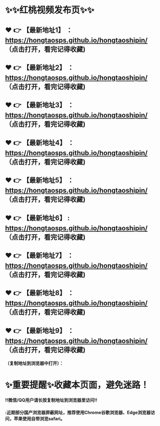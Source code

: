 
# :sparkles::sparkles:红桃视频发布页:sparkles::sparkles:

 :heart: :point_right: 【最新地址1】 ： https://hongtaosps.github.io/hongtaoshipin/   （点击打开，看完记得收藏)
 ------
 :heart: :point_right: 【最新地址2】 ： https://hongtaosps.github.io/hongtaoshipin/   （点击打开，看完记得收藏)
 ------
 :heart: :point_right: 【最新地址3】 ： https://hongtaosps.github.io/hongtaoshipin/   （点击打开，看完记得收藏)
 ------
 :heart: :point_right: 【最新地址4】 ： https://hongtaosps.github.io/hongtaoshipin/  （点击打开，看完记得收藏)
 ------
 :heart: :point_right: 【最新地址5】 ： https://hongtaosps.github.io/hongtaoshipin/  （点击打开，看完记得收藏)
 ------
 :heart: :point_right: 【最新地址6】 :  https://hongtaosps.github.io/hongtaoshipin/   （点击打开，看完记得收藏)
 ------
 :heart: :point_right: 【最新地址7】 ： https://hongtaosps.github.io/hongtaoshipin/ （点击打开，看完记得收藏)
 ------
 :heart: :point_right: 【最新地址8】 ： https://hongtaosps.github.io/hongtaoshipin/ （点击打开，看完记得收藏)
 ------
 :heart: :point_right: 【最新地址9】 ： https://hongtaosps.github.io/hongtaoshipin/ （点击打开，看完记得收藏)
  ------

  
#### （复制地址到浏览器中打开）：
# :sparkles:重要提醒:sparkles:收藏本页面，避免迷路！
#### ‼️微信/QQ用户请长按复制地址到浏览器里访问‼
#### :近期部分国产浏览器屏蔽网址，推荐使用Chrome谷歌浏览器、Edge浏览器访问，苹果使用自带浏览safari。

